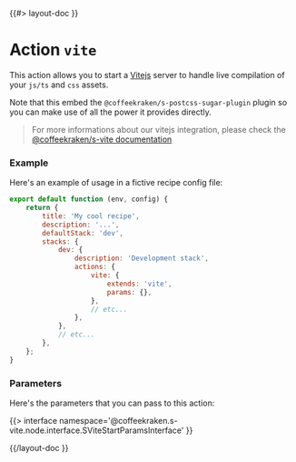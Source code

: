 <!--
/**
 * @name            vite
 *
 * @TODO            namespace       doc.recipes.actions
 *
 * @type            Markdown
 * @platform        md
 * @status          stable
 * @menu            Documentation / Recipes / Actions          /doc/recipes/actions/vite
 *
 * @since           2.0.0
 * @author    Olivier Bossel <olivier.bossel@gmail.com> (https://coffeekraken.io)
 */
-->

{{#> layout-doc }}

# Action `vite`

This action allows you to start a [Vitejs](https://vitejs.dev) server to handle live compilation of your `js/ts` and `css` assets.

Note that this embed the `@coffeekraken/s-postcss-sugar-plugin` plugin so you can make use of all the power it provides directly.

> For more informations about our vitejs integration, please check the [@coffeekraken/s-vite documentation](/@coffeekraken/s-vite/doc/readme)

### Example

Here's an example of usage in a fictive recipe config file:

```js
export default function (env, config) {
    return {
        title: 'My cool recipe',
        description: '...',
        defaultStack: 'dev',
        stacks: {
            dev: {
                description: 'Development stack',
                actions: {
                    vite: {
                        extends: 'vite',
                        params: {},
                    },
                    // etc...
                },
            },
            // etc...
        },
    };
}
```

### Parameters

Here's the parameters that you can pass to this action:

{{> interface namespace='@coffeekraken.s-vite.node.interface.SViteStartParamsInterface' }}

{{/layout-doc }}
